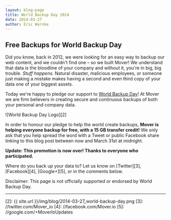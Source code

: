 ```yaml
---
layout: blog-page
title: World Backup Day 2014
date: 2014-03-27
author: Eric Warnke
---
```


## Free Backups for World Backup Day

Did you know, back in 2012, we were looking for an easy way to backup our web content, and we couldn't find one – so we built Mover! We understand that data is the bloodline of your company and without it, you're in big, big trouble. _Stuff happens._ Natural disaster, malicious employees, or someone just making a mistake makes having a second and even third copy of your data one of your biggest assets.

Today we're happy to pledge our support to [World Backup Day][1]! At Mover we are firm believers in creating secure and continuous backups of both your personal and company data.

![World Backup Day Logo][2]

In order to honour our pledge to help the world create backups, **Mover is helping everyone backup for free, with a 15 GB transfer credit!** We only ask that you help spread the word with a Tweet or public Facebook share linking to this blog post between now and March 31st at midnight.

**Update: This promotion is now over! Thanks to everyone who participated.**

Where do you back up your data to? Let us know on [Twitter][3], [Facebook][4], [Google+][5], or in the comments below.

Disclaimer: This page is not officially supported or endorsed by World Backup Day.

* * *

[1]: http://www.worldbackupday.com/
[2]: {{ site.url }}/img/blog/2014-03-27_world-backup-day.png
[3]: //twitter.com/Mover_io
[4]: //facebook.com/Mover.io
[5]: //google.com/+MoverIoUpdates
